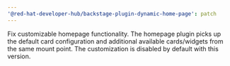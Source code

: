```yaml
---
'@red-hat-developer-hub/backstage-plugin-dynamic-home-page': patch
---
```


Fix customizable homepage functionality. The homepage plugin picks up the default card configuration and additional available cards/widgets from the same mount point. The customization is disabled by default with this version.
